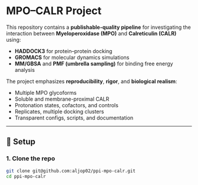 # MPO–CALR Project

This repository contains a **publishable-quality pipeline** for investigating the interaction between **Myeloperoxidase (MPO)** and **Calreticulin (CALR)** using:
- **HADDOCK3** for protein–protein docking
- **GROMACS** for molecular dynamics simulations
- **MM/GBSA** and **PMF (umbrella sampling)** for binding free energy analysis

The project emphasizes **reproducibility**, **rigor**, and **biological realism**:
- Multiple MPO glycoforms
- Soluble and membrane-proximal CALR
- Protonation states, cofactors, and controls
- Replicates, multiple docking clusters
- Transparent configs, scripts, and documentation

---

## 🔧 Setup

### 1. Clone the repo
```bash
git clone git@github.com:aljop02/ppi-mpo-calr.git
cd ppi-mpo-calr
